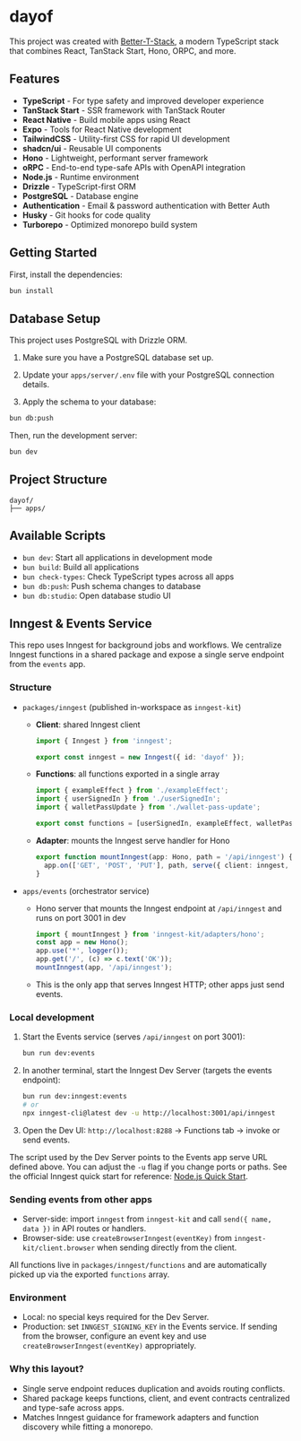 # dayof

This project was created with [Better-T-Stack](https://github.com/AmanVarshney01/create-better-t-stack), a modern TypeScript stack that combines React, TanStack Start, Hono, ORPC, and more.

## Features

- **TypeScript** - For type safety and improved developer experience
- **TanStack Start** - SSR framework with TanStack Router
- **React Native** - Build mobile apps using React
- **Expo** - Tools for React Native development
- **TailwindCSS** - Utility-first CSS for rapid UI development
- **shadcn/ui** - Reusable UI components
- **Hono** - Lightweight, performant server framework
- **oRPC** - End-to-end type-safe APIs with OpenAPI integration
- **Node.js** - Runtime environment
- **Drizzle** - TypeScript-first ORM
- **PostgreSQL** - Database engine
- **Authentication** - Email & password authentication with Better Auth
- **Husky** - Git hooks for code quality
- **Turborepo** - Optimized monorepo build system

## Getting Started

First, install the dependencies:

```bash
bun install
```

## Database Setup

This project uses PostgreSQL with Drizzle ORM.

1. Make sure you have a PostgreSQL database set up.
2. Update your `apps/server/.env` file with your PostgreSQL connection details.

3. Apply the schema to your database:

```bash
bun db:push
```

Then, run the development server:

```bash
bun dev
```

## Project Structure

```text
dayof/
├── apps/
```

## Available Scripts

- `bun dev`: Start all applications in development mode
- `bun build`: Build all applications
- `bun check-types`: Check TypeScript types across all apps
- `bun db:push`: Push schema changes to database
- `bun db:studio`: Open database studio UI

## Inngest & Events Service

This repo uses Inngest for background jobs and workflows. We centralize Inngest functions in a shared package and expose a single serve endpoint from the `events` app.

### Structure

- `packages/inngest` (published in-workspace as `inngest-kit`)
  - **Client**: shared Inngest client

    ```1:3:packages/inngest/client.ts
    import { Inngest } from 'inngest';

    export const inngest = new Inngest({ id: 'dayof' });
    ```

  - **Functions**: all functions exported in a single array

    ```1:5:packages/inngest/functions/index.ts
    import { exampleEffect } from './exampleEffect';
    import { userSignedIn } from './userSignedIn';
    import { walletPassUpdate } from './wallet-pass-update';

    export const functions = [userSignedIn, exampleEffect, walletPassUpdate];
    ```

  - **Adapter**: mounts the Inngest serve handler for Hono

    ```6:8:packages/inngest/adapters/hono.ts
    export function mountInngest(app: Hono, path = '/api/inngest') {
      app.on(['GET', 'POST', 'PUT'], path, serve({ client: inngest, functions }));
    }
    ```

- `apps/events` (orchestrator service)
  - Hono server that mounts the Inngest endpoint at `/api/inngest` and runs on port 3001 in dev

    ```4:11:apps/events/src/index.ts
    import { mountInngest } from 'inngest-kit/adapters/hono';
    const app = new Hono();
    app.use('*', logger());
    app.get('/', (c) => c.text('OK'));
    mountInngest(app, '/api/inngest');
    ```

  - This is the only app that serves Inngest HTTP; other apps just send events.

### Local development

1. Start the Events service (serves `/api/inngest` on port 3001):

   ```bash
   bun run dev:events
   ```

2. In another terminal, start the Inngest Dev Server (targets the events endpoint):

   ```bash
   bun run dev:inngest:events
   # or
   npx inngest-cli@latest dev -u http://localhost:3001/api/inngest
   ```

3. Open the Dev UI: `http://localhost:8288` → Functions tab → invoke or send events.

The script used by the Dev Server points to the Events app serve URL defined above. You can adjust the `-u` flag if you change ports or paths. See the official Inngest quick start for reference: [Node.js Quick Start](https://www.inngest.com/docs/getting-started/nodejs-quick-start).

### Sending events from other apps

- Server-side: import `inngest` from `inngest-kit` and call `send({ name, data })` in API routes or handlers.
- Browser-side: use `createBrowserInngest(eventKey)` from `inngest-kit/client.browser` when sending directly from the client.

All functions live in `packages/inngest/functions` and are automatically picked up via the exported `functions` array.

### Environment

- Local: no special keys required for the Dev Server.
- Production: set `INNGEST_SIGNING_KEY` in the Events service. If sending from the browser, configure an event key and use `createBrowserInngest(eventKey)` appropriately.

### Why this layout?

- Single serve endpoint reduces duplication and avoids routing conflicts.
- Shared package keeps functions, client, and event contracts centralized and type-safe across apps.
- Matches Inngest guidance for framework adapters and function discovery while fitting a monorepo.
